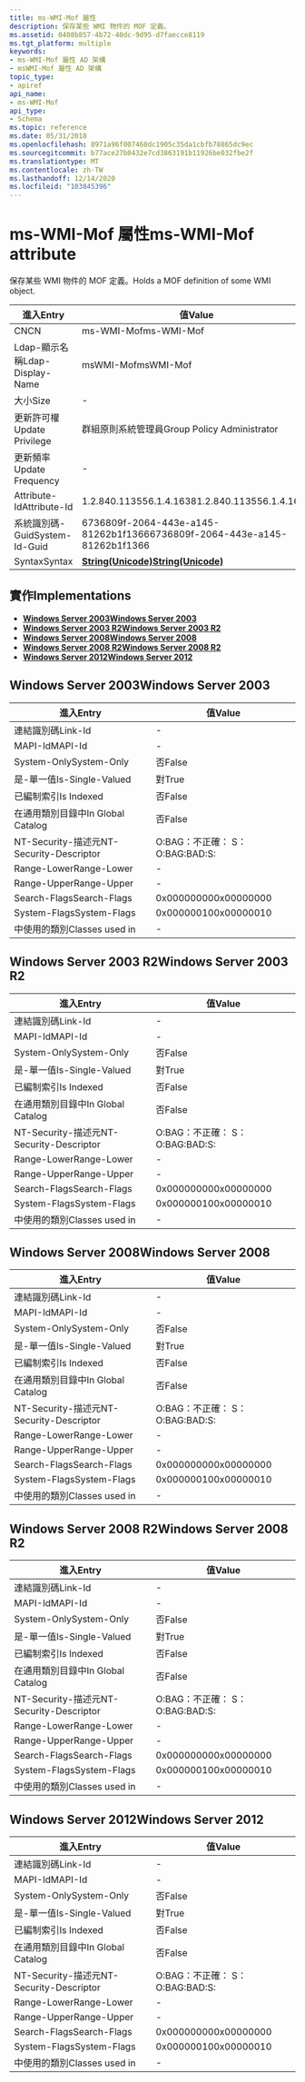 ```yaml
---
title: ms-WMI-Mof 屬性
description: 保存某些 WMI 物件的 MOF 定義。
ms.assetid: 0408b857-4b72-40dc-9d95-d7faecce8119
ms.tgt_platform: multiple
keywords:
- ms-WMI-Mof 屬性 AD 架構
- msWMI-Mof 屬性 AD 架構
topic_type:
- apiref
api_name:
- ms-WMI-Mof
api_type:
- Schema
ms.topic: reference
ms.date: 05/31/2018
ms.openlocfilehash: 8971a96f007460dc1905c35da1cbfb78865dc9ec
ms.sourcegitcommit: b77ace27b0432e7cd3863191b11926be032fbe2f
ms.translationtype: MT
ms.contentlocale: zh-TW
ms.lasthandoff: 12/14/2020
ms.locfileid: "103845396"
---
```

# <a name="ms-wmi-mof-attribute"></a><span data-ttu-id="133f1-105">ms-WMI-Mof 屬性</span><span class="sxs-lookup"><span data-stu-id="133f1-105">ms-WMI-Mof attribute</span></span>

<span data-ttu-id="133f1-106">保存某些 WMI 物件的 MOF 定義。</span><span class="sxs-lookup"><span data-stu-id="133f1-106">Holds a MOF definition of some WMI object.</span></span>



| <span data-ttu-id="133f1-107">進入</span><span class="sxs-lookup"><span data-stu-id="133f1-107">Entry</span></span> | <span data-ttu-id="133f1-108">值</span><span class="sxs-lookup"><span data-stu-id="133f1-108">Value</span></span> |
|-------------------|---------------------------------------------|
| <span data-ttu-id="133f1-109">CN</span><span class="sxs-lookup"><span data-stu-id="133f1-109">CN</span></span>                | <span data-ttu-id="133f1-110">ms-WMI-Mof</span><span class="sxs-lookup"><span data-stu-id="133f1-110">ms-WMI-Mof</span></span>                                  |
| <span data-ttu-id="133f1-111">Ldap-顯示名稱</span><span class="sxs-lookup"><span data-stu-id="133f1-111">Ldap-Display-Name</span></span> | <span data-ttu-id="133f1-112">msWMI-Mof</span><span class="sxs-lookup"><span data-stu-id="133f1-112">msWMI-Mof</span></span>                                   |
| <span data-ttu-id="133f1-113">大小</span><span class="sxs-lookup"><span data-stu-id="133f1-113">Size</span></span>              | \-                                          |
| <span data-ttu-id="133f1-114">更新許可權</span><span class="sxs-lookup"><span data-stu-id="133f1-114">Update Privilege</span></span>  | <span data-ttu-id="133f1-115">群組原則系統管理員</span><span class="sxs-lookup"><span data-stu-id="133f1-115">Group Policy Administrator</span></span>                  |
| <span data-ttu-id="133f1-116">更新頻率</span><span class="sxs-lookup"><span data-stu-id="133f1-116">Update Frequency</span></span>  | \-                                          |
| <span data-ttu-id="133f1-117">Attribute-Id</span><span class="sxs-lookup"><span data-stu-id="133f1-117">Attribute-Id</span></span>      | <span data-ttu-id="133f1-118">1.2.840.113556.1.4.1638</span><span class="sxs-lookup"><span data-stu-id="133f1-118">1.2.840.113556.1.4.1638</span></span>                     |
| <span data-ttu-id="133f1-119">系統識別碼-Guid</span><span class="sxs-lookup"><span data-stu-id="133f1-119">System-Id-Guid</span></span>    | <span data-ttu-id="133f1-120">6736809f-2064-443e-a145-81262b1f1366</span><span class="sxs-lookup"><span data-stu-id="133f1-120">6736809f-2064-443e-a145-81262b1f1366</span></span>        |
| <span data-ttu-id="133f1-121">Syntax</span><span class="sxs-lookup"><span data-stu-id="133f1-121">Syntax</span></span>            | [<span data-ttu-id="133f1-122">**String(Unicode)**</span><span class="sxs-lookup"><span data-stu-id="133f1-122">**String(Unicode)**</span></span>](s-string-unicode.md) |



## <a name="implementations"></a><span data-ttu-id="133f1-123">實作</span><span class="sxs-lookup"><span data-stu-id="133f1-123">Implementations</span></span>

-   [<span data-ttu-id="133f1-124">**Windows Server 2003**</span><span class="sxs-lookup"><span data-stu-id="133f1-124">**Windows Server 2003**</span></span>](#windows-server-2003)
-   [<span data-ttu-id="133f1-125">**Windows Server 2003 R2**</span><span class="sxs-lookup"><span data-stu-id="133f1-125">**Windows Server 2003 R2**</span></span>](#windows-server-2003-r2)
-   [<span data-ttu-id="133f1-126">**Windows Server 2008**</span><span class="sxs-lookup"><span data-stu-id="133f1-126">**Windows Server 2008**</span></span>](#windows-server-2008)
-   [<span data-ttu-id="133f1-127">**Windows Server 2008 R2**</span><span class="sxs-lookup"><span data-stu-id="133f1-127">**Windows Server 2008 R2**</span></span>](#windows-server-2008-r2)
-   [<span data-ttu-id="133f1-128">**Windows Server 2012**</span><span class="sxs-lookup"><span data-stu-id="133f1-128">**Windows Server 2012**</span></span>](#windows-server-2012)

## <a name="windows-server-2003"></a><span data-ttu-id="133f1-129">Windows Server 2003</span><span class="sxs-lookup"><span data-stu-id="133f1-129">Windows Server 2003</span></span>



| <span data-ttu-id="133f1-130">進入</span><span class="sxs-lookup"><span data-stu-id="133f1-130">Entry</span></span> | <span data-ttu-id="133f1-131">值</span><span class="sxs-lookup"><span data-stu-id="133f1-131">Value</span></span> |
|------------------------|--------------|
| <span data-ttu-id="133f1-132">連結識別碼</span><span class="sxs-lookup"><span data-stu-id="133f1-132">Link-Id</span></span>                | \-           |
| <span data-ttu-id="133f1-133">MAPI-Id</span><span class="sxs-lookup"><span data-stu-id="133f1-133">MAPI-Id</span></span>                | \-           |
| <span data-ttu-id="133f1-134">System-Only</span><span class="sxs-lookup"><span data-stu-id="133f1-134">System-Only</span></span>            | <span data-ttu-id="133f1-135">否</span><span class="sxs-lookup"><span data-stu-id="133f1-135">False</span></span>        |
| <span data-ttu-id="133f1-136">是-單一值</span><span class="sxs-lookup"><span data-stu-id="133f1-136">Is-Single-Valued</span></span>       | <span data-ttu-id="133f1-137">對</span><span class="sxs-lookup"><span data-stu-id="133f1-137">True</span></span>         |
| <span data-ttu-id="133f1-138">已編制索引</span><span class="sxs-lookup"><span data-stu-id="133f1-138">Is Indexed</span></span>             | <span data-ttu-id="133f1-139">否</span><span class="sxs-lookup"><span data-stu-id="133f1-139">False</span></span>        |
| <span data-ttu-id="133f1-140">在通用類別目錄中</span><span class="sxs-lookup"><span data-stu-id="133f1-140">In Global Catalog</span></span>      | <span data-ttu-id="133f1-141">否</span><span class="sxs-lookup"><span data-stu-id="133f1-141">False</span></span>        |
| <span data-ttu-id="133f1-142">NT-Security-描述元</span><span class="sxs-lookup"><span data-stu-id="133f1-142">NT-Security-Descriptor</span></span> | <span data-ttu-id="133f1-143">O:BAG：不正確： S：</span><span class="sxs-lookup"><span data-stu-id="133f1-143">O:BAG:BAD:S:</span></span> |
| <span data-ttu-id="133f1-144">Range-Lower</span><span class="sxs-lookup"><span data-stu-id="133f1-144">Range-Lower</span></span>            | \-           |
| <span data-ttu-id="133f1-145">Range-Upper</span><span class="sxs-lookup"><span data-stu-id="133f1-145">Range-Upper</span></span>            | \-           |
| <span data-ttu-id="133f1-146">Search-Flags</span><span class="sxs-lookup"><span data-stu-id="133f1-146">Search-Flags</span></span>           | <span data-ttu-id="133f1-147">0x00000000</span><span class="sxs-lookup"><span data-stu-id="133f1-147">0x00000000</span></span>   |
| <span data-ttu-id="133f1-148">System-Flags</span><span class="sxs-lookup"><span data-stu-id="133f1-148">System-Flags</span></span>           | <span data-ttu-id="133f1-149">0x00000010</span><span class="sxs-lookup"><span data-stu-id="133f1-149">0x00000010</span></span>   |
| <span data-ttu-id="133f1-150">中使用的類別</span><span class="sxs-lookup"><span data-stu-id="133f1-150">Classes used in</span></span>        | \-           |



## <a name="windows-server-2003-r2"></a><span data-ttu-id="133f1-151">Windows Server 2003 R2</span><span class="sxs-lookup"><span data-stu-id="133f1-151">Windows Server 2003 R2</span></span>



| <span data-ttu-id="133f1-152">進入</span><span class="sxs-lookup"><span data-stu-id="133f1-152">Entry</span></span> | <span data-ttu-id="133f1-153">值</span><span class="sxs-lookup"><span data-stu-id="133f1-153">Value</span></span> |
|------------------------|--------------|
| <span data-ttu-id="133f1-154">連結識別碼</span><span class="sxs-lookup"><span data-stu-id="133f1-154">Link-Id</span></span>                | \-           |
| <span data-ttu-id="133f1-155">MAPI-Id</span><span class="sxs-lookup"><span data-stu-id="133f1-155">MAPI-Id</span></span>                | \-           |
| <span data-ttu-id="133f1-156">System-Only</span><span class="sxs-lookup"><span data-stu-id="133f1-156">System-Only</span></span>            | <span data-ttu-id="133f1-157">否</span><span class="sxs-lookup"><span data-stu-id="133f1-157">False</span></span>        |
| <span data-ttu-id="133f1-158">是-單一值</span><span class="sxs-lookup"><span data-stu-id="133f1-158">Is-Single-Valued</span></span>       | <span data-ttu-id="133f1-159">對</span><span class="sxs-lookup"><span data-stu-id="133f1-159">True</span></span>         |
| <span data-ttu-id="133f1-160">已編制索引</span><span class="sxs-lookup"><span data-stu-id="133f1-160">Is Indexed</span></span>             | <span data-ttu-id="133f1-161">否</span><span class="sxs-lookup"><span data-stu-id="133f1-161">False</span></span>        |
| <span data-ttu-id="133f1-162">在通用類別目錄中</span><span class="sxs-lookup"><span data-stu-id="133f1-162">In Global Catalog</span></span>      | <span data-ttu-id="133f1-163">否</span><span class="sxs-lookup"><span data-stu-id="133f1-163">False</span></span>        |
| <span data-ttu-id="133f1-164">NT-Security-描述元</span><span class="sxs-lookup"><span data-stu-id="133f1-164">NT-Security-Descriptor</span></span> | <span data-ttu-id="133f1-165">O:BAG：不正確： S：</span><span class="sxs-lookup"><span data-stu-id="133f1-165">O:BAG:BAD:S:</span></span> |
| <span data-ttu-id="133f1-166">Range-Lower</span><span class="sxs-lookup"><span data-stu-id="133f1-166">Range-Lower</span></span>            | \-           |
| <span data-ttu-id="133f1-167">Range-Upper</span><span class="sxs-lookup"><span data-stu-id="133f1-167">Range-Upper</span></span>            | \-           |
| <span data-ttu-id="133f1-168">Search-Flags</span><span class="sxs-lookup"><span data-stu-id="133f1-168">Search-Flags</span></span>           | <span data-ttu-id="133f1-169">0x00000000</span><span class="sxs-lookup"><span data-stu-id="133f1-169">0x00000000</span></span>   |
| <span data-ttu-id="133f1-170">System-Flags</span><span class="sxs-lookup"><span data-stu-id="133f1-170">System-Flags</span></span>           | <span data-ttu-id="133f1-171">0x00000010</span><span class="sxs-lookup"><span data-stu-id="133f1-171">0x00000010</span></span>   |
| <span data-ttu-id="133f1-172">中使用的類別</span><span class="sxs-lookup"><span data-stu-id="133f1-172">Classes used in</span></span>        | \-           |



## <a name="windows-server-2008"></a><span data-ttu-id="133f1-173">Windows Server 2008</span><span class="sxs-lookup"><span data-stu-id="133f1-173">Windows Server 2008</span></span>



| <span data-ttu-id="133f1-174">進入</span><span class="sxs-lookup"><span data-stu-id="133f1-174">Entry</span></span> | <span data-ttu-id="133f1-175">值</span><span class="sxs-lookup"><span data-stu-id="133f1-175">Value</span></span> |
|------------------------|--------------|
| <span data-ttu-id="133f1-176">連結識別碼</span><span class="sxs-lookup"><span data-stu-id="133f1-176">Link-Id</span></span>                | \-           |
| <span data-ttu-id="133f1-177">MAPI-Id</span><span class="sxs-lookup"><span data-stu-id="133f1-177">MAPI-Id</span></span>                | \-           |
| <span data-ttu-id="133f1-178">System-Only</span><span class="sxs-lookup"><span data-stu-id="133f1-178">System-Only</span></span>            | <span data-ttu-id="133f1-179">否</span><span class="sxs-lookup"><span data-stu-id="133f1-179">False</span></span>        |
| <span data-ttu-id="133f1-180">是-單一值</span><span class="sxs-lookup"><span data-stu-id="133f1-180">Is-Single-Valued</span></span>       | <span data-ttu-id="133f1-181">對</span><span class="sxs-lookup"><span data-stu-id="133f1-181">True</span></span>         |
| <span data-ttu-id="133f1-182">已編制索引</span><span class="sxs-lookup"><span data-stu-id="133f1-182">Is Indexed</span></span>             | <span data-ttu-id="133f1-183">否</span><span class="sxs-lookup"><span data-stu-id="133f1-183">False</span></span>        |
| <span data-ttu-id="133f1-184">在通用類別目錄中</span><span class="sxs-lookup"><span data-stu-id="133f1-184">In Global Catalog</span></span>      | <span data-ttu-id="133f1-185">否</span><span class="sxs-lookup"><span data-stu-id="133f1-185">False</span></span>        |
| <span data-ttu-id="133f1-186">NT-Security-描述元</span><span class="sxs-lookup"><span data-stu-id="133f1-186">NT-Security-Descriptor</span></span> | <span data-ttu-id="133f1-187">O:BAG：不正確： S：</span><span class="sxs-lookup"><span data-stu-id="133f1-187">O:BAG:BAD:S:</span></span> |
| <span data-ttu-id="133f1-188">Range-Lower</span><span class="sxs-lookup"><span data-stu-id="133f1-188">Range-Lower</span></span>            | \-           |
| <span data-ttu-id="133f1-189">Range-Upper</span><span class="sxs-lookup"><span data-stu-id="133f1-189">Range-Upper</span></span>            | \-           |
| <span data-ttu-id="133f1-190">Search-Flags</span><span class="sxs-lookup"><span data-stu-id="133f1-190">Search-Flags</span></span>           | <span data-ttu-id="133f1-191">0x00000000</span><span class="sxs-lookup"><span data-stu-id="133f1-191">0x00000000</span></span>   |
| <span data-ttu-id="133f1-192">System-Flags</span><span class="sxs-lookup"><span data-stu-id="133f1-192">System-Flags</span></span>           | <span data-ttu-id="133f1-193">0x00000010</span><span class="sxs-lookup"><span data-stu-id="133f1-193">0x00000010</span></span>   |
| <span data-ttu-id="133f1-194">中使用的類別</span><span class="sxs-lookup"><span data-stu-id="133f1-194">Classes used in</span></span>        | \-           |



## <a name="windows-server-2008-r2"></a><span data-ttu-id="133f1-195">Windows Server 2008 R2</span><span class="sxs-lookup"><span data-stu-id="133f1-195">Windows Server 2008 R2</span></span>



| <span data-ttu-id="133f1-196">進入</span><span class="sxs-lookup"><span data-stu-id="133f1-196">Entry</span></span> | <span data-ttu-id="133f1-197">值</span><span class="sxs-lookup"><span data-stu-id="133f1-197">Value</span></span> |
|------------------------|--------------|
| <span data-ttu-id="133f1-198">連結識別碼</span><span class="sxs-lookup"><span data-stu-id="133f1-198">Link-Id</span></span>                | \-           |
| <span data-ttu-id="133f1-199">MAPI-Id</span><span class="sxs-lookup"><span data-stu-id="133f1-199">MAPI-Id</span></span>                | \-           |
| <span data-ttu-id="133f1-200">System-Only</span><span class="sxs-lookup"><span data-stu-id="133f1-200">System-Only</span></span>            | <span data-ttu-id="133f1-201">否</span><span class="sxs-lookup"><span data-stu-id="133f1-201">False</span></span>        |
| <span data-ttu-id="133f1-202">是-單一值</span><span class="sxs-lookup"><span data-stu-id="133f1-202">Is-Single-Valued</span></span>       | <span data-ttu-id="133f1-203">對</span><span class="sxs-lookup"><span data-stu-id="133f1-203">True</span></span>         |
| <span data-ttu-id="133f1-204">已編制索引</span><span class="sxs-lookup"><span data-stu-id="133f1-204">Is Indexed</span></span>             | <span data-ttu-id="133f1-205">否</span><span class="sxs-lookup"><span data-stu-id="133f1-205">False</span></span>        |
| <span data-ttu-id="133f1-206">在通用類別目錄中</span><span class="sxs-lookup"><span data-stu-id="133f1-206">In Global Catalog</span></span>      | <span data-ttu-id="133f1-207">否</span><span class="sxs-lookup"><span data-stu-id="133f1-207">False</span></span>        |
| <span data-ttu-id="133f1-208">NT-Security-描述元</span><span class="sxs-lookup"><span data-stu-id="133f1-208">NT-Security-Descriptor</span></span> | <span data-ttu-id="133f1-209">O:BAG：不正確： S：</span><span class="sxs-lookup"><span data-stu-id="133f1-209">O:BAG:BAD:S:</span></span> |
| <span data-ttu-id="133f1-210">Range-Lower</span><span class="sxs-lookup"><span data-stu-id="133f1-210">Range-Lower</span></span>            | \-           |
| <span data-ttu-id="133f1-211">Range-Upper</span><span class="sxs-lookup"><span data-stu-id="133f1-211">Range-Upper</span></span>            | \-           |
| <span data-ttu-id="133f1-212">Search-Flags</span><span class="sxs-lookup"><span data-stu-id="133f1-212">Search-Flags</span></span>           | <span data-ttu-id="133f1-213">0x00000000</span><span class="sxs-lookup"><span data-stu-id="133f1-213">0x00000000</span></span>   |
| <span data-ttu-id="133f1-214">System-Flags</span><span class="sxs-lookup"><span data-stu-id="133f1-214">System-Flags</span></span>           | <span data-ttu-id="133f1-215">0x00000010</span><span class="sxs-lookup"><span data-stu-id="133f1-215">0x00000010</span></span>   |
| <span data-ttu-id="133f1-216">中使用的類別</span><span class="sxs-lookup"><span data-stu-id="133f1-216">Classes used in</span></span>        | \-           |



## <a name="windows-server-2012"></a><span data-ttu-id="133f1-217">Windows Server 2012</span><span class="sxs-lookup"><span data-stu-id="133f1-217">Windows Server 2012</span></span>



| <span data-ttu-id="133f1-218">進入</span><span class="sxs-lookup"><span data-stu-id="133f1-218">Entry</span></span> | <span data-ttu-id="133f1-219">值</span><span class="sxs-lookup"><span data-stu-id="133f1-219">Value</span></span> |
|------------------------|--------------|
| <span data-ttu-id="133f1-220">連結識別碼</span><span class="sxs-lookup"><span data-stu-id="133f1-220">Link-Id</span></span>                | \-           |
| <span data-ttu-id="133f1-221">MAPI-Id</span><span class="sxs-lookup"><span data-stu-id="133f1-221">MAPI-Id</span></span>                | \-           |
| <span data-ttu-id="133f1-222">System-Only</span><span class="sxs-lookup"><span data-stu-id="133f1-222">System-Only</span></span>            | <span data-ttu-id="133f1-223">否</span><span class="sxs-lookup"><span data-stu-id="133f1-223">False</span></span>        |
| <span data-ttu-id="133f1-224">是-單一值</span><span class="sxs-lookup"><span data-stu-id="133f1-224">Is-Single-Valued</span></span>       | <span data-ttu-id="133f1-225">對</span><span class="sxs-lookup"><span data-stu-id="133f1-225">True</span></span>         |
| <span data-ttu-id="133f1-226">已編制索引</span><span class="sxs-lookup"><span data-stu-id="133f1-226">Is Indexed</span></span>             | <span data-ttu-id="133f1-227">否</span><span class="sxs-lookup"><span data-stu-id="133f1-227">False</span></span>        |
| <span data-ttu-id="133f1-228">在通用類別目錄中</span><span class="sxs-lookup"><span data-stu-id="133f1-228">In Global Catalog</span></span>      | <span data-ttu-id="133f1-229">否</span><span class="sxs-lookup"><span data-stu-id="133f1-229">False</span></span>        |
| <span data-ttu-id="133f1-230">NT-Security-描述元</span><span class="sxs-lookup"><span data-stu-id="133f1-230">NT-Security-Descriptor</span></span> | <span data-ttu-id="133f1-231">O:BAG：不正確： S：</span><span class="sxs-lookup"><span data-stu-id="133f1-231">O:BAG:BAD:S:</span></span> |
| <span data-ttu-id="133f1-232">Range-Lower</span><span class="sxs-lookup"><span data-stu-id="133f1-232">Range-Lower</span></span>            | \-           |
| <span data-ttu-id="133f1-233">Range-Upper</span><span class="sxs-lookup"><span data-stu-id="133f1-233">Range-Upper</span></span>            | \-           |
| <span data-ttu-id="133f1-234">Search-Flags</span><span class="sxs-lookup"><span data-stu-id="133f1-234">Search-Flags</span></span>           | <span data-ttu-id="133f1-235">0x00000000</span><span class="sxs-lookup"><span data-stu-id="133f1-235">0x00000000</span></span>   |
| <span data-ttu-id="133f1-236">System-Flags</span><span class="sxs-lookup"><span data-stu-id="133f1-236">System-Flags</span></span>           | <span data-ttu-id="133f1-237">0x00000010</span><span class="sxs-lookup"><span data-stu-id="133f1-237">0x00000010</span></span>   |
| <span data-ttu-id="133f1-238">中使用的類別</span><span class="sxs-lookup"><span data-stu-id="133f1-238">Classes used in</span></span>        | \-           |



 

 




